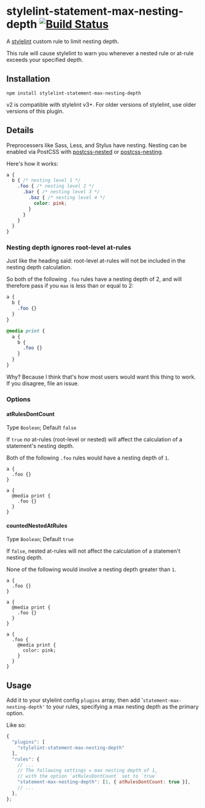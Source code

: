 # stylelint-statement-max-nesting-depth [![Build Status](https://travis-ci.org/davidtheclark/stylelint-statement-max-nesting-depth.svg)](https://travis-ci.org/davidtheclark/stylelint-statement-max-nesting-depth)

A [stylelint](https://github.com/stylelint/stylelint) custom rule to limit nesting depth.

This rule will cause stylelint to warn you whenever a nested rule or at-rule exceeds your specified depth.

## Installation

```
npm install stylelint-statement-max-nesting-depth
```

v2 is compatible with stylelint v3+. For older versions of stylelint, use older versions of this plugin.

## Details

Preprocessers like Sass, Less, and Stylus have nesting. Nesting can be enabled via PostCSS with [postcss-nested](https://github.com/postcss/postcss-nested) or [postcss-nesting](https://github.com/jonathantneal/postcss-nesting).

Here's how it works:

```css
a {
  b { /* nesting level 1 */
    .foo { /* nesting level 2 */
      .bar { /* nesting level 3 */
        .baz { /* nesting level 4 */
          color: pink;
        }
      }
    }
  }
}
```

### Nesting depth ignores root-level at-rules

Just like the heading said: root-level at-rules will not be included in the nesting depth calculation.

So both of the following `.foo` rules have a nesting depth of 2, and will therefore pass if you `max` is less than or equal to 2:

```css
a {
  b {
    .foo {}
  }
}

@media print {
  a {
    b {
      .foo {}
    }
  }
}
```

Why? Because I think that's how most users would want this thing to work. If you disagree, file an issue.

### Options

#### atRulesDontCount

Type `Boolean`; Default `false`

If `true` *no* at-rules (root-level or nested) will affect the calculation of a statement's nesting depth.

Both of the following `.foo` rules would have a nesting depth of `1`.

```
a {
  .foo {}
}

a {
  @media print {
    .foo {}
  }
}
```
#### countedNestedAtRules

Type `Boolean`; Default `true`

If `false`, nested at-rules will not affect the calculation of a statemen't nesting depth.

None of the following would involve a nesting depth greater than `1`.

```
a {
  .foo {}
}

a {
  @media print {
    .foo {}
  }
}

a {
  .foo {
    @media print {
      color: pink;
    }
  }
}
```

## Usage

Add it to your stylelint config `plugins` array, then add '`statement-max-nesting-depth'` to your rules, specifying a max nesting depth as the primary option.

Like so:

```js
{
  "plugins": [
    "stylelint-statement-max-nesting-depth"
  ],
  "rules": {
    // ...
    // The following settings = max nesting depth of 1,
    // with the option `atRulesDontCount` set to `true`
    "statement-max-nesting-depth": [1, { atRulesDontCount: true }],
    // ...
  },
};
```
